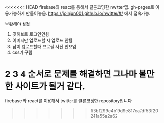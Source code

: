 <<<<<<< HEAD
firebase와 react를 통해서 클론코딩한 nwitter앱.
gh-pages로 이용가능하게 만들어놓음.
https://joinjun001.github.io/nwitter/#/ 에서 접속가능.

보완해야 될점

1. 깃허브로 로그인안됨
2. 이미지만 업로드할 시 업로드 안됨
3. 남이 업로드할때 프로필 사진 안보임
4. css가 구림

2 3 4 순서로 문제를 해결하면 그나마 볼만한 사이트가 될거 같다.
=======
firebase 와 react를 이용해서 twitter를 클론코딩한 repository입니다
>>>>>>> ff6bf299c4b19d9e817ca7df53f20241a55a2a62
